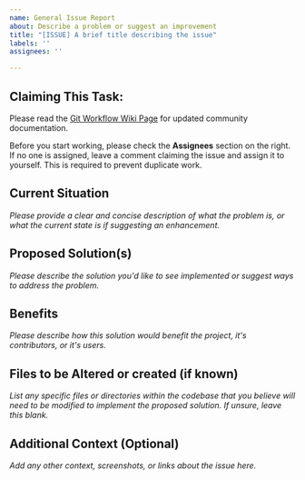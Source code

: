 ```yaml
---
name: General Issue Report
about: Describe a problem or suggest an improvement
title: "[ISSUE] A brief title describing the issue"
labels: ''
assignees: ''

---
```

## Claiming This Task:

Please read the [Git Workflow Wiki Page](https://github.com/ibrahim-sisar/EduLite/wiki/Development-Git-Workflow) for updated community documentation.

Before you start working, please check the **Assignees** section on the right. If no one is assigned, leave a comment claiming the issue and assign it to yourself. This is required to prevent duplicate work.

## **Current Situation**

*Please provide a clear and concise description of what the problem is, or what the current state is if suggesting an enhancement.*

## **Proposed Solution(s)**

*Please describe the solution you'd like to see implemented or suggest ways to address the problem.*

## **Benefits**

*Please describe how this solution would benefit the project, it's contributors, or it's users.*

## **Files to be Altered or created (if known)**

*List any specific files or directories within the codebase that you believe will need to be modified to implement the proposed solution. If unsure, leave this blank.*

## **Additional Context (Optional)**

*Add any other context, screenshots, or links about the issue here.*
